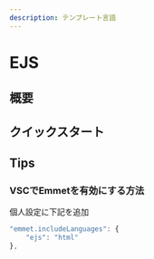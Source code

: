 ```yaml
---
description: テンプレート言語
---
```


# EJS

## 概要

## クイックスタート

## Tips

### VSCでEmmetを有効にする方法

個人設定に下記を追加

```javascript
"emmet.includeLanguages": {
    "ejs": "html"
},
```

